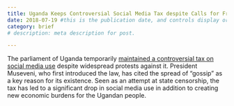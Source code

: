 ```yaml
---
title: Uganda Keeps Controversial Social Media Tax despite Calls for Freedom of Expression
date: 2018-07-19 #this is the publication date, and controls display order.
category: brief
# description: meta description for post.

---
```


The parliament of Uganda temporarily [maintained a controversial tax on social media use][link] despite widespread protests against it. President Museveni, who first introduced the law, has cited the spread of “gossip” as a key reason for its existence. Seen as an attempt at state censorship, the tax has led to a significant drop in social media use in addition to creating new economic burdens for the Ugandan people.

[link]: https://www.wired.com/story/uganda-social-media-tax-stays-for-now/